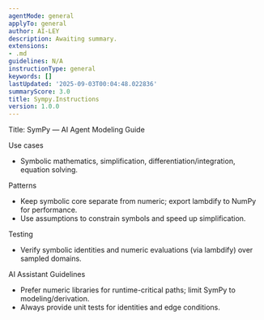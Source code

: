 ```yaml
---
agentMode: general
applyTo: general
author: AI-LEY
description: Awaiting summary.
extensions:
- .md
guidelines: N/A
instructionType: general
keywords: []
lastUpdated: '2025-09-03T00:04:48.022836'
summaryScore: 3.0
title: Sympy.Instructions
version: 1.0.0
---
```


Title: SymPy — AI Agent Modeling Guide

Use cases
- Symbolic mathematics, simplification, differentiation/integration, equation solving.

Patterns
- Keep symbolic core separate from numeric; export lambdify to NumPy for performance.
- Use assumptions to constrain symbols and speed up simplification.

Testing
- Verify symbolic identities and numeric evaluations (via lambdify) over sampled domains.

AI Assistant Guidelines
- Prefer numeric libraries for runtime-critical paths; limit SymPy to modeling/derivation.
- Always provide unit tests for identities and edge conditions.